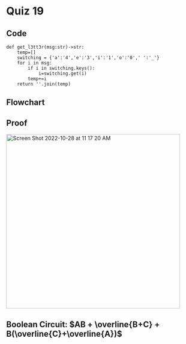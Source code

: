 # Quiz 19


## Code
```
def get_l3tt3r(msg:str)->str:
    temp=[]
    switching = {'a':'4','e':'3','i':'1','o':'0',' ':'_'}
    for i in msg:
        if i in switching.keys():
            i=switching.get(i)
        temp+=i
    return ''.join(temp)
```
## Flowchart

## Proof
<img width="463" alt="Screen Shot 2022-10-28 at 11 17 20 AM" src="https://user-images.githubusercontent.com/113817801/198463311-3ae36246-c8ab-4e5f-8cd0-c5f35d4a5232.png">


## Boolean Circuit: $AB + \overline{B+C} + B(\overline{C}+\overline{A})$
